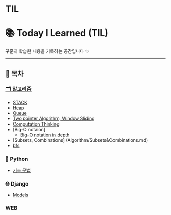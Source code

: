 # TIL

# 📚 Today I Learned (TIL)

꾸준히 학습한 내용을 기록하는 공간입니다 ✨

---

## 📌 목차

### [🗂 알고리즘](Algorithm)
- [STACK](Algorithm/Stack.md)
- [Heap](Algorithm/Heap.md)
- [Queue](Algorithm/Queue.md)
- [Two pointer Algorithm, Window Sliding](Algorithm/Two_pointer_Algorithm_and_Window_Sliding.md)
- [Computation Thinking](Algorithm/Computational_thinking.md)
- [Big-O notaion]
    - [Big-O notation in depth](Algorithm/Big-O_notation_in_depth.md)
- [Subsets, Combinations] (Algorithm/Subsets&Combinations.md)
- [bfs](Algorithm/bfs_(feat_flood_fill).md)

  
### 🐍 Python
- [기초 문법](Python/Basic_Syntax.md)

### 🌐 Django
- [Models](Django/Models.md)

### WEB
